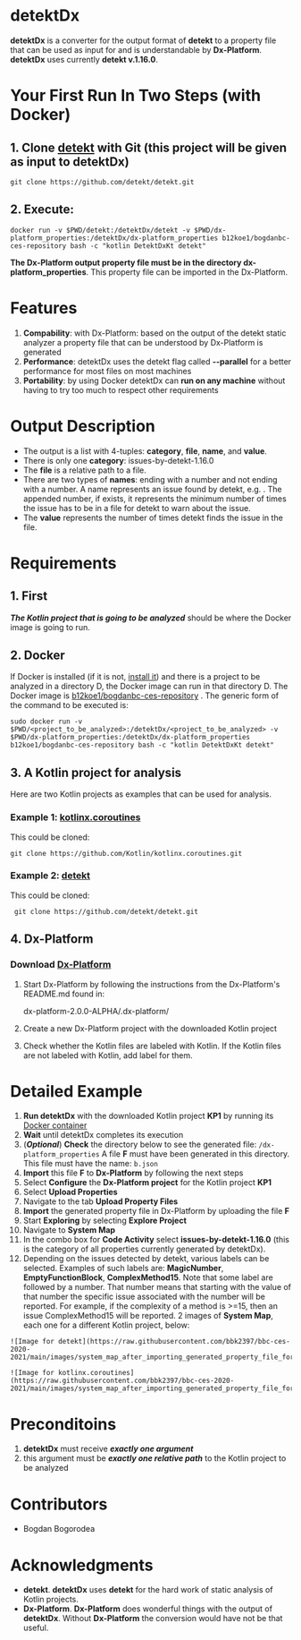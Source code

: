 

# detektDx
  **detektDx** is a converter for the output format of **detekt** to a property file that can be used as input for and is understandable by **Dx-Platform**. **detektDx** uses currently **detekt v.1.16.0**.

# Your First Run In Two Steps (with Docker)
## 1. Clone [detekt](https://github.com/detekt/detekt) with Git (this project will be given as input to detektDx)

    git clone https://github.com/detekt/detekt.git
## 2. Execute:
    docker run -v $PWD/detekt:/detektDx/detekt -v $PWD/dx-platform_properties:/detektDx/dx-platform_properties b12koe1/bogdanbc-ces-repository bash -c "kotlin DetektDxKt detekt"
 **The Dx-Platform output property file must be in the directory dx-platform_properties**. This property file can be imported in the Dx-Platform.

# Features
 1. **Compability**: with Dx-Platform: based on the output of the detekt static analyzer a property file that can be understood by Dx-Platform is generated
 2. **Performance**: detektDx uses the detekt flag called **--parallel** for a better performance for most files on most machines
 3. **Portability**: by using Docker detektDx can **run on any machine** without having to try too much to respect other requirements

# Output Description
* The output is a list with 4-tuples: **category**, **file**, **name**, and **value**.
* There is only one **category**: issues-by-detekt-1.16.0
* The **file** is a relative path to a file.
* There are two types of **names**: ending with a number and not ending with a number. A name represents an issue found by detekt, e.g. . The appended number, if exists, it represents the minimum number of times the issue has to be in a file for detekt to warn about the issue.
* The **value** represents the number of times detekt finds the issue in the file.

# Requirements
 ## 1. First
 ***The Kotlin project that is going to be analyzed*** should be where the Docker image is going to run.
 ## 2. **Docker**
 If Docker is installed (if it is not, [install it](https://www.docker.com/get-started)) and there is a project to be analyzed in a directory D, the Docker image can run in that directory D. The Docker image is [b12koe1/bogdanbc-ces-repository](https://hub.docker.com/r/b12koe1/bogdanbc-ces-repository) . The generic form of the command to be executed is:

    sudo docker run -v $PWD/<project_to_be_analyzed>:/detektDx/<project_to_be_analyzed> -v $PWD/dx-platform_properties:/detektDx/dx-platform_properties b12koe1/bogdanbc-ces-repository bash -c "kotlin DetektDxKt detekt"

## 3. A Kotlin project for analysis
Here are two Kotlin projects as examples that can be used for analysis.

### Example 1: [kotlinx.coroutines](https://github.com/Kotlin/kotlinx.coroutines)
  This could be cloned:

    git clone https://github.com/Kotlin/kotlinx.coroutines.git
### Example 2: [detekt](https://github.com/detekt/detekt)
  This could be cloned:

     git clone https://github.com/detekt/detekt.git
## 4. Dx-Platform
### Download [Dx-Platform](https://drive.google.com/file/d/1bC4ZJ_RVcGJezAHZ45AIF8UKAh3gG3NY/view)


 1. Start Dx-Platform by following the instructions from the Dx-Platform's README.md found in:

    dx-platform-2.0.0-ALPHA/.dx-platform/

 2. Create a new Dx-Platform project with the downloaded Kotlin project
 3. Check whether the Kotlin files are labeled with Kotlin. If the Kotlin files are not labeled with Kotlin, add label for them.

# Detailed Example

 1. **Run detektDx** with the downloaded Kotlin project **KP1** by running its [Docker container](https://hub.docker.com/r/b12koe1/bogdanbc-ces-repository)
 2. **Wait** until detektDx completes its execution
 3. (***Optional***) **Check** the directory below to see the generated file:
    `/dx-platform_properties`
    A file **F** must have been generated in this directory. This file must have the name:
    `b.json`
 4. **Import** this file **F** to **Dx-Platform** by following the next steps
 5. Select **Configure** the **Dx-Platform project** for the Kotlin project **KP1**
 6. Select **Upload Properties**
 7. Navigate to the tab **Upload Property Files**
 8. **Import** the generated property file in Dx-Platform by uploading the file **F**
 9. Start **Exploring** by selecting **Explore Project**
10. Navigate to **System Map**
11. In the combo box for **Code Activity** select **issues-by-detekt-1.16.0** (this is the category of all properties currently generated by detektDx).
12. Depending on the issues detected by detekt, various labels can be selected. Examples of such labels are: **MagicNumber**, **EmptyFunctionBlock**, **ComplexMethod15**. Note that some label are followed by a number. That number means that starting with the value of that number the specific issue associated with the number will be reported. For example, if the complexity of a method is >=15, then an issue ComplexMethod15 will be reported. 2 images of **System Map**, each one for a different Kotlin project, below:
```
![Image for detekt](https://raw.githubusercontent.com/bbk2397/bbc-ces-2020-2021/main/images/system_map_after_importing_generated_property_file_for_dk_project.png)
```
```
![Image for kotlinx.coroutines](https://raw.githubusercontent.com/bbk2397/bbc-ces-2020-2021/main/images/system_map_after_importing_generated_property_file_for_kco_project.png)
```
# Preconditoins
 1. **detektDx** must receive ***exactly one argument***
 2. this argument must be ***exactly one relative path*** to the Kotlin project to be analyzed
# Contributors
* Bogdan Bogorodea
# Acknowledgments
  * **detekt**. **detektDx** uses **detekt** for the hard work of static analysis of Kotlin projects.
  * **Dx-Platform**. **Dx-Platform** does wonderful things with the output of **detektDx**. Without **Dx-Platform** the conversion would have not be that useful.
